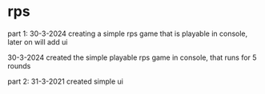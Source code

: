 # rps
part 1:
30-3-2024
creating a simple rps game that is playable in console, later on will add ui

30-3-2024
created the simple playable rps game in console, that runs for 5 rounds

part 2:
31-3-2021
created simple ui